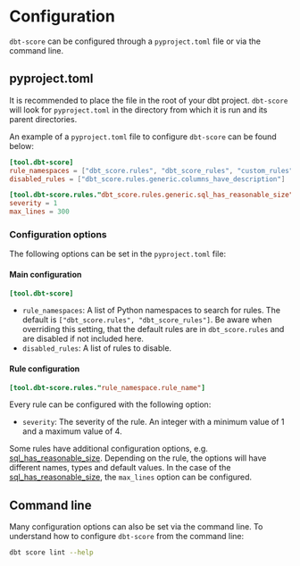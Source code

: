 # Configuration

`dbt-score` can be configured through a `pyproject.toml` file or via the command
line.

## pyproject.toml

It is recommended to place the file in the root of your dbt project. `dbt-score`
will look for `pyproject.toml` in the directory from which it is run and its
parent directories.

An example of a `pyproject.toml` file to configure `dbt-score` can be found
below:

```toml
[tool.dbt-score]
rule_namespaces = ["dbt_score.rules", "dbt_score_rules", "custom_rules"]
disabled_rules = ["dbt_score.rules.generic.columns_have_description"]

[tool.dbt-score.rules."dbt_score.rules.generic.sql_has_reasonable_size"]
severity = 1
max_lines = 300
```

### Configuration options

The following options can be set in the `pyproject.toml` file:

#### Main configuration

```toml
[tool.dbt-score]
```

- `rule_namespaces`: A list of Python namespaces to search for rules. The default is
  `["dbt_score.rules", "dbt_score_rules"]`. Be aware when overriding this
  setting, that the default rules are in `dbt_score.rules` and are disabled if
  not included here.
- `disabled_rules`: A list of rules to disable.

#### Rule configuration

```toml
[tool.dbt-score.rules."rule_namespace.rule_name"]
```

Every rule can be configured with the following option:

- `severity`: The severity of the rule. An integer with a minimum value of 1 and
  a maximum value of 4.

Some rules have additional configuration options, e.g.
[sql_has_reasonable_size](/rules/generic/#sql_has_reasonable_size). Depending on
the rule, the options will have different names, types and default values. In
the case of the
[sql_has_reasonable_size](/rules/generic/#sql_has_reasonable_size), the
`max_lines` option can be configured.

## Command line

Many configuration options can also be set via the command line. To understand
how to configure `dbt-score` from the command line:

```bash
dbt score lint --help
```
